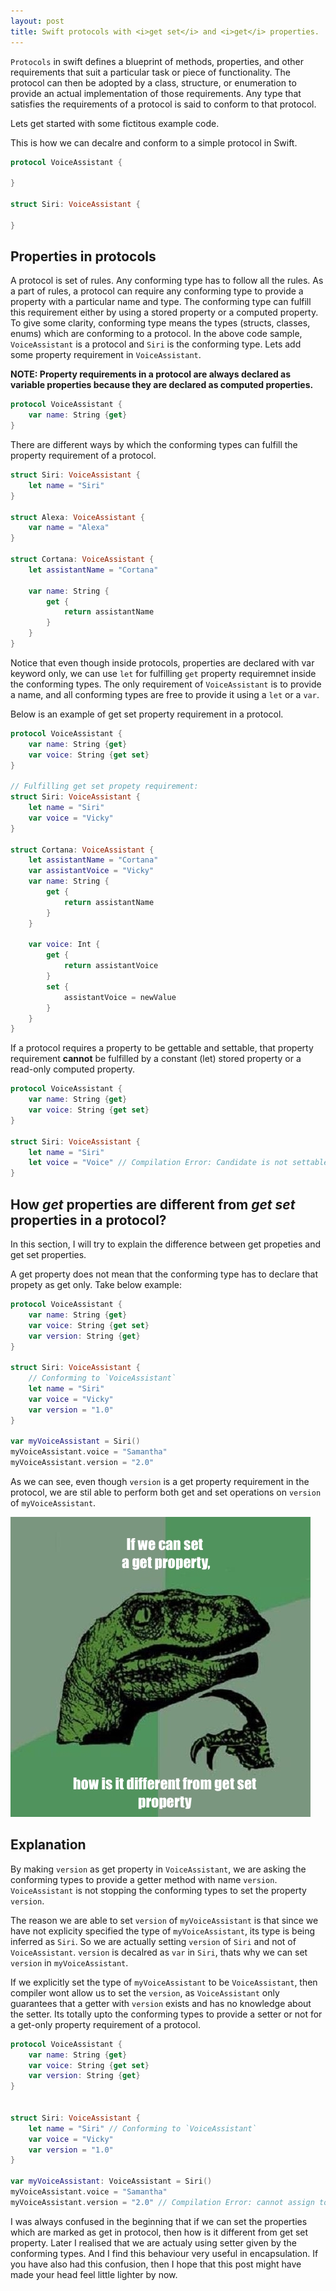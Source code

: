 ```yaml
---
layout: post
title: Swift protocols with <i>get set</i> and <i>get</i> properties.
---
```


`Protocols` in swift defines a blueprint of methods, properties, and other requirements that suit a particular task or piece of functionality. The protocol can then be adopted by a class, structure, or enumeration to provide an actual implementation of those requirements. Any type that satisfies the requirements of a protocol is said to conform to that protocol.

Lets get started with some fictitous example code.

This is how we can decalre and conform to a simple protocol in Swift.

```swift
protocol VoiceAssistant {
    
}

struct Siri: VoiceAssistant {
    
}

```

## Properties in protocols

A protocol is set of rules. Any conforming type has to follow all the rules. As a part of rules, a protocol can require any conforming type to provide a property with a particular name and type. The conforming type can fulfill this requirement either by using a stored property or a computed property. To give some clarity, conforming type means the types (structs, classes, enums) which are conforming to a protocol. In the above code sample, `VoiceAssistant` is a protocol and `Siri` is the conforming type. Lets add some property requirement in `VoiceAssistant`.

**NOTE: Property requirements in a protocol are always declared as variable properties because they are declared as computed properties.**

```swift
protocol VoiceAssistant {
    var name: String {get}
}

```
There are different ways by which the conforming types can fulfill the property requirement of a protocol.

```swift
struct Siri: VoiceAssistant {
    let name = "Siri"
}

struct Alexa: VoiceAssistant {
    var name = "Alexa"
}

struct Cortana: VoiceAssistant {
    let assistantName = "Cortana"
    
    var name: String {
        get {
            return assistantName
        }
    }
}

```

Notice that even though inside protocols, properties are declared with var keyword only, we can use `let` for fulfilling `get` property requiremnet inside the conforming types. The only requirement of `VoiceAssistant` is to provide a name, and all conforming types are free to provide it using a `let` or a `var`. 

Below is an example of get set property requirement in a protocol.

```swift
protocol VoiceAssistant {
    var name: String {get}
    var voice: String {get set}
}

// Fulfilling get set propety requirement:
struct Siri: VoiceAssistant {
    let name = "Siri"
    var voice = "Vicky" 
}

struct Cortana: VoiceAssistant {
    let assistantName = "Cortana"
    var assistantVoice = "Vicky"
    var name: String {
        get {
            return assistantName
        }
    }

    var voice: Int {
        get {
            return assistantVoice
        }
        set {
            assistantVoice = newValue
        }
    }
}

```

If a protocol requires a property to be gettable and settable, that property requirement **cannot** be fulfilled by a constant (let) stored property or a read-only computed property. 

```swift
protocol VoiceAssistant {
    var name: String {get}
    var voice: String {get set}
}

struct Siri: VoiceAssistant {
    let name = "Siri"
    let voice = "Voice" // Compilation Error: Candidate is not settable, but protocol requires it.
}

```

## How *get* properties are different from *get set* properties in a protocol?

In this section, I will try to explain the difference between get propeties and get set properties.

A get property does not mean that the conforming type has to declare that propety as get only. Take below example:


```swift
protocol VoiceAssistant {
    var name: String {get}
    var voice: String {get set}
    var version: String {get}
}

struct Siri: VoiceAssistant {
    // Conforming to `VoiceAssistant`
    let name = "Siri" 
    var voice = "Vicky"
    var version = "1.0" 
}

var myVoiceAssistant = Siri()
myVoiceAssistant.voice = "Samantha"
myVoiceAssistant.version = "2.0"

```

As we can see, even though `version` is a get property requirement in the protocol, we are stil able to perform both get and set operations on `version` of `myVoiceAssistant`. 

![Image alt](/assets/posts/Swift_Protocol_Get_Set/984.jpg "confused")

## Explanation
By making `version` as get property in `VoiceAssistant`, we are asking the conforming types to provide a getter method with name `version`. `VoiceAssistant` is not stopping the conforming types to set the property `version`. 

The reason we are able to set `version` of `myVoiceAssistant` is that since we have not explicity specified the type of `myVoiceAssistant`, its type is being inferred as `Siri`. So we are actually setting `version` of `Siri` and not of `VoiceAssistant`. `version` is decalred as `var` in `Siri`, thats why we can set `version` in `myVoiceAssistant`.

If we explicitly set the type of `myVoiceAssistant` to be `VoiceAssistant`, then compiler wont allow us to set the `version`, as `VoiceAssistant` only guarantees that a getter with `version` exists and has no knowledge about the setter. Its totally upto the conforming types to provide a setter or not for a get-only property requirement of a protocol.  


```swift
protocol VoiceAssistant {
    var name: String {get}
    var voice: String {get set}
    var version: String {get}
}


struct Siri: VoiceAssistant {
    let name = "Siri" // Conforming to `VoiceAssistant`
    var voice = "Vicky"
    var version = "1.0" 
}

var myVoiceAssistant: VoiceAssistant = Siri()
myVoiceAssistant.voice = "Samantha"
myVoiceAssistant.version = "2.0" // Compilation Error: cannot assign to property: 'version' is a get-only property

```

I was always confused in the beginning that if we can set the properties which are marked as get in protocol, then how is it different from get set property. Later I realised that we are actualy using setter given by the conforming types. And I find this behaviour very useful in encapsulation. If you have also had this confusion, then I hope that this post might have made your head feel little lighter by now.

